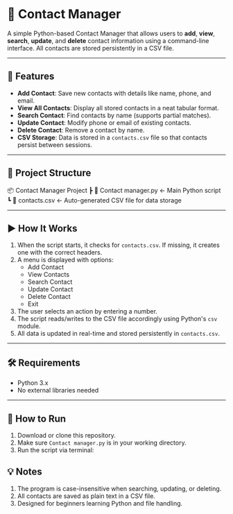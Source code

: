 # 📇 Contact Manager

A simple Python-based Contact Manager that allows users to **add**, **view**, **search**, **update**, and **delete** contact information using a command-line interface. All contacts are stored persistently in a CSV file.

---

## 🔧 Features

- **Add Contact**: Save new contacts with details like name, phone, and email.
- **View All Contacts**: Display all stored contacts in a neat tabular format.
- **Search Contact**: Find contacts by name (supports partial matches).
- **Update Contact**: Modify phone or email of existing contacts.
- **Delete Contact**: Remove a contact by name.
- **CSV Storage**: Data is stored in a `contacts.csv` file so that contacts persist between sessions.

---

## 📁 Project Structure
📦 Contact Manager Project
┣ 📜 Contact manager.py    ← Main Python script
┗ 📜 contacts.csv           ← Auto-generated CSV file for data storage

---

## ▶️ How It Works

1. When the script starts, it checks for `contacts.csv`. If missing, it creates one with the correct headers.
2. A menu is displayed with options:
   - Add Contact
   - View Contacts
   - Search Contact
   - Update Contact
   - Delete Contact
   - Exit
3. The user selects an action by entering a number.
4. The script reads/writes to the CSV file accordingly using Python's `csv` module.
5. All data is updated in real-time and stored persistently in `contacts.csv`.

---

## 🛠️ Requirements

- Python 3.x
- No external libraries needed

---

## 🚀 How to Run

1. Download or clone this repository.
2. Make sure `Contact manager.py` is in your working directory.
3. Run the script via terminal:

## 💡 Notes
 1. The program is case-insensitive when searching, updating, or deleting.
 2. All contacts are saved as plain text in a CSV file.
 3. Designed for beginners learning Python and file handling.	
	

    
